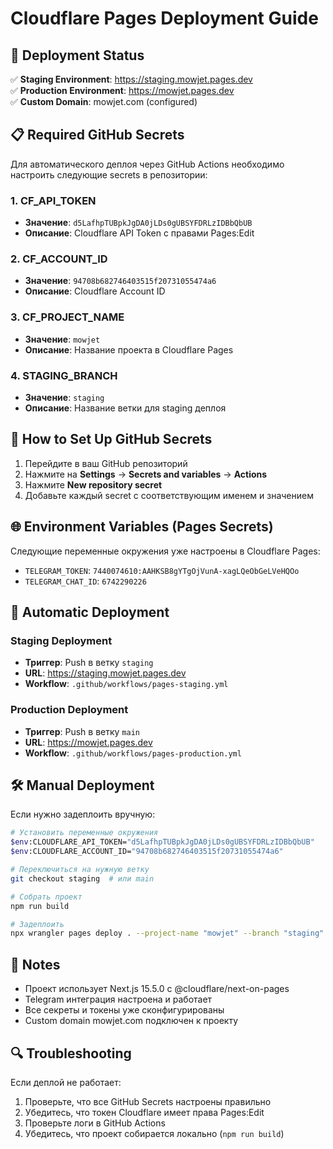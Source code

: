 # Cloudflare Pages Deployment Guide

## 🚀 Deployment Status

✅ **Staging Environment**: https://staging.mowjet.pages.dev  
✅ **Production Environment**: https://mowjet.pages.dev  
✅ **Custom Domain**: mowjet.com (configured)

## 📋 Required GitHub Secrets

Для автоматического деплоя через GitHub Actions необходимо настроить следующие secrets в репозитории:

### 1. CF_API_TOKEN
- **Значение**: `d5LafhpTUBpkJgDA0jLDs0gUBSYFDRLzIDBbQbUB`
- **Описание**: Cloudflare API Token с правами Pages:Edit

### 2. CF_ACCOUNT_ID
- **Значение**: `94708b682746403515f20731055474a6`
- **Описание**: Cloudflare Account ID

### 3. CF_PROJECT_NAME
- **Значение**: `mowjet`
- **Описание**: Название проекта в Cloudflare Pages

### 4. STAGING_BRANCH
- **Значение**: `staging`
- **Описание**: Название ветки для staging деплоя

## 🔧 How to Set Up GitHub Secrets

1. Перейдите в ваш GitHub репозиторий
2. Нажмите на **Settings** → **Secrets and variables** → **Actions**
3. Нажмите **New repository secret**
4. Добавьте каждый secret с соответствующим именем и значением

## 🌐 Environment Variables (Pages Secrets)

Следующие переменные окружения уже настроены в Cloudflare Pages:

- `TELEGRAM_TOKEN`: `7440074610:AAHKSB8gYTgOjVunA-xagLQeObGeLVeHQOo`
- `TELEGRAM_CHAT_ID`: `6742290226`

## 🔄 Automatic Deployment

### Staging Deployment
- **Триггер**: Push в ветку `staging`
- **URL**: https://staging.mowjet.pages.dev
- **Workflow**: `.github/workflows/pages-staging.yml`

### Production Deployment
- **Триггер**: Push в ветку `main`
- **URL**: https://mowjet.pages.dev
- **Workflow**: `.github/workflows/pages-production.yml`

## 🛠️ Manual Deployment

Если нужно задеплоить вручную:

```bash
# Установить переменные окружения
$env:CLOUDFLARE_API_TOKEN="d5LafhpTUBpkJgDA0jLDs0gUBSYFDRLzIDBbQbUB"
$env:CLOUDFLARE_ACCOUNT_ID="94708b682746403515f20731055474a6"

# Переключиться на нужную ветку
git checkout staging  # или main

# Собрать проект
npm run build

# Задеплоить
npx wrangler pages deploy . --project-name "mowjet" --branch "staging"
```

## 📝 Notes

- Проект использует Next.js 15.5.0 с @cloudflare/next-on-pages
- Telegram интеграция настроена и работает
- Все секреты и токены уже сконфигурированы
- Custom domain mowjet.com подключен к проекту

## 🔍 Troubleshooting

Если деплой не работает:

1. Проверьте, что все GitHub Secrets настроены правильно
2. Убедитесь, что токен Cloudflare имеет права Pages:Edit
3. Проверьте логи в GitHub Actions
4. Убедитесь, что проект собирается локально (`npm run build`)

